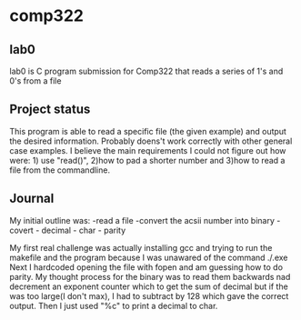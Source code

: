 # comp322 
## lab0
lab0 is C program submission for Comp322 that reads a series of 1's and 0's from a file

## Project status
This program is able to read a specific file (the given example) and output the desired information. Probably doens't work correctly with other general case examples. I believe the main requirements I could not figure out how were: 1) use "read()", 2)how to pad a shorter number and 3)how to read a file from the commandline.

## Journal
My initial outline was:
  -read a file 
  -convert the acsii number into binary
  -covert 
    - decimal
    - char
    - parity
    
My first real challenge was actually installing gcc and  trying to run the makefile and the program because I was unawared of the command ./<file>.exe
Next I hardcoded opening the file with fopen and am guessing how to do parity. My thought process for the binary was to read them backwards nad decrement an exponent counter which to get the sum of decimal but if the was too large(I don't max), I had to subtract by 128 which gave the correct output. Then I just used "%c" to print a decimal to char.
